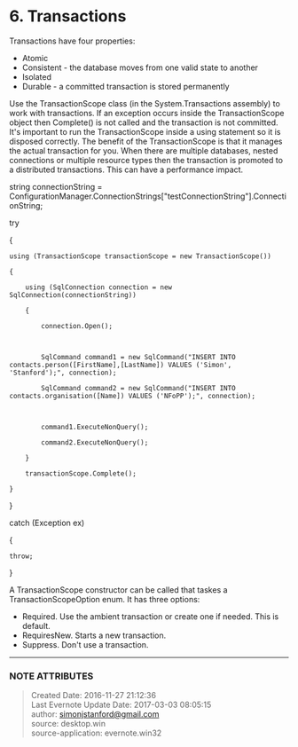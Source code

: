 # 6\. Transactions

Transactions have four properties:

  * Atomic
  * Consistent - the database moves from one valid state to another
  * Isolated
  * Durable - a committed transaction is stored permanently

  

Use the TransactionScope class (in the System.Transactions assembly) to work
with transactions. If an exception occurs inside the TransactionScope object
then Complete() is not called and the transaction is not committed. It's
important to run the TransactionScope inside a using statement so it is
disposed correctly. The benefit of the TransactionScope is that it manages the
actual transaction for you. When there are multiple databases, nested
connections or multiple resource types then the transaction is promoted to a
distributed transactions. This can have a performance impact.

  

string connectionString =
ConfigurationManager.ConnectionStrings["testConnectionString"].ConnectionString;

  

try

{

    using (TransactionScope transactionScope = new TransactionScope())

    {

        using (SqlConnection connection = new SqlConnection(connectionString))

        {

            connection.Open();

  

            SqlCommand command1 = new SqlCommand("INSERT INTO contacts.person([FirstName],[LastName]) VALUES ('Simon', 'Stanford');", connection);

            SqlCommand command2 = new SqlCommand("INSERT INTO contacts.organisation([Name]) VALUES ('NFoPP');", connection);

  

            command1.ExecuteNonQuery();

            command2.ExecuteNonQuery();

        }

        transactionScope.Complete();

    }

}

catch (Exception ex)

{

    throw;

}

  

A TransactionScope constructor can be called that taskes a
TransactionScopeOption enum. It has three options:

  * Required. Use the ambient transaction or create one if needed. This is default.
  * RequiresNew. Starts a new transaction.
  * Suppress. Don't use a transaction.

  


---
### NOTE ATTRIBUTES
>Created Date: 2016-11-27 21:12:36  
>Last Evernote Update Date: 2017-03-03 08:05:15  
>author: simonjstanford@gmail.com  
>source: desktop.win  
>source-application: evernote.win32  
<!--stackedit_data:
eyJoaXN0b3J5IjpbLTM5Mzc0NzYwN119
-->